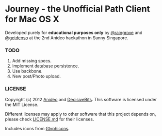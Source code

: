 # Journey - the Unofficial Path Client for Mac OS X

Developed purely for **educational purposes only** by
[@raingrove](http://www.raingrove.com/) and
[@getdenso](http://getdenso.com/) at the 2nd Anideo hackathon in Sunny
Singapore.

### TODO

1. Add missing specs.
2. Implement database persistence.
3. Use backbone.
4. New post/Photo upload.

### LICENSE

Copyright (c) 2012 [Anideo](http://www.anideo.com/) and [DecisiveBits](http://www.decisivebits.com). This software is licensed under the MIT License.

Different licenses may apply to other software that this project depends on, please check [LICENSE.md](https://github.com/JourneyForMac/Journey/blob/master/LICENSE.md) for their licenses.

Includes icons from [Glyphicons](http://glyphicons.com/).

